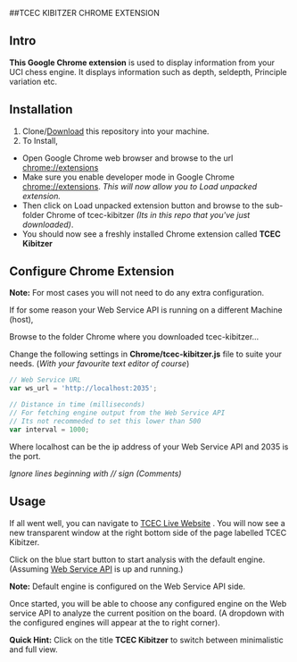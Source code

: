 ##TCEC KIBITZER CHROME EXTENSION

Intro
-----

**This Google Chrome extension** is used to display information from your UCI chess engine. It displays information such as depth, seldepth, Principle variation etc.

Installation
------------

1. Clone/[Download](https://github.com/nssy/tcec-kibitzer/archive/master.zip) this repository into your machine.
2. To Install,
  - Open Google Chrome web browser and browse to the url [chrome://extensions](chrome://extensions)
  - Make sure you enable developer mode in Google Chrome [chrome://extensions](chrome://extensions).
  _This will now allow you to Load unpacked extension._
  - Then click on Load unpacked extension button and browse to the sub-folder Chrome of tcec-kibitzer
   _(Its in this repo that you've just downloaded)_.
  - You should now see a freshly installed Chrome extension called **TCEC Kibitzer**

Configure Chrome Extension
--------------------------

__Note:__ For most cases you will not need to do any extra configuration.

If for some reason your Web Service API is running on a different Machine (host),

Browse to the folder Chrome where you downloaded tcec-kibitzer...

Change the following settings in __Chrome/tcec-kibitzer.js__ file to suite your needs. (_With your favourite text editor of course_)
```javascript
// Web Service URL
var ws_url = 'http://localhost:2035';

// Distance in time (milliseconds)
// For fetching engine output from the Web Service API
// Its not recommeded to set this lower than 500
var interval = 1000;

```
Where localhost can be the ip address of your Web Service API and 2035 is the port.

_Ignore lines beginning with // sign (Comments)_

Usage
-----

If all went well, you can navigate to [TCEC Live Website](http://tcec.chessdom.com/live.php) .
 You will now see a new transparent window at the right bottom side of the page labelled TCEC Kibitzer.

Click on the blue start button to start analysis with the default engine. (Assuming [Web Service API](https://github.com/nssy/tcec-kibitzer/blob/master/Api/README.md) is up and running.)

__Note:__ Default engine is configured on the Web Service API side.

Once started, you will be able to choose any configured engine on the Web service API to analyze the current position on the board.
(A dropdown with the configured engines will appear at the to right corner).

__Quick Hint:__ Click on the title __TCEC Kibitzer__ to switch between minimalistic and full view.

